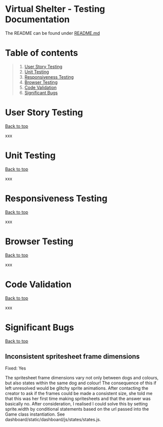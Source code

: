 # Virtual Shelter - Testing Documentation

The README can be found under [README.md](README.md)

# Table of contents

> 1. [User Story Testing](#user-story-testing)
> 2. [Unit Testing](#unit-testing)
> 3. [Responsiveness Testing](#responsiveness-testing)
> 4. [Browser Testing](#browser-testing)
> 5. [Code Validation](#code-validation)
> 6. [Significant Bugs](#significant-bugs)

# User Story Testing

[Back to top](#virtual-shelter---testing-documentation)

xxx

# Unit Testing

[Back to top](#virtual-shelter---testing-documentation)

xxx

# Responsiveness Testing

[Back to top](#virtual-shelter---testing-documentation)

xxx

# Browser Testing

[Back to top](#virtual-shelter---testing-documentation)

xxx

# Code Validation

[Back to top](#virtual-shelter---testing-documentation)

xxx

# Significant Bugs

[Back to top](#virtual-shelter---testing-documentation)

## Inconsistent spritesheet frame dimensions

Fixed: Yes

The spritesheet frame dimensions vary not only between dogs and colours, but also states within the same dog and colour! The consequence of this if left unresolved would be glitchy sprite animations. After contacting the creator to ask if the frames could be made a consistent size, she told me that this was her first time making spritesheets and that the answer was basically no. After consideration, I realised I could solve this by setting sprite.width by conditional statements based on the url passed into the Game class instantiation. See dashboard/static/dashboard/js/states/states.js.